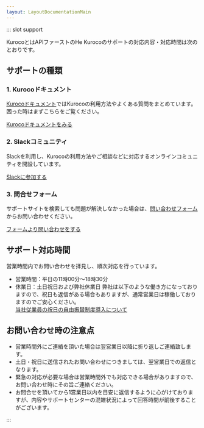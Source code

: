 ```yaml
---
layout: LayoutDocumentationMain
---
```


<support-index/>

::: slot support

KurocoとはAPIファーストのHe
Kurocoのサポートの対応内容・対応時間は次のとおりです。
## サポートの種類
### 1. Kurocoドキュメント
[Kurocoドキュメント](/documentations)ではKurocoの利用方法やよくある質問をまとめています。<br>困った時はまずこちらをご覧ください。

[Kurocoドキュメントをみる](/documentations)

### 2. Slackコミュニティ
Slackを利用し、Kurocoの利用方法やご相談などに対応するオンラインコミュニティを開設しています。

[Slackに参加する](https://join.slack.com/t/kurocojp/shared_invite/zt-l6p3hkw0-vdqK5vjRdOEx9n_PoDXmzw)

### 3. 問合せフォーム
サポートサイトを検索しても問題が解決しなかった場合は、[問い合わせフォーム](https://www.diverta.co.jp/en/contact/)からお問い合わせください。

[フォームより問い合わせをする](https://www.diverta.co.jp/en/contact/)

## サポート対応時間
営業時間内でお問い合わせを拝見し、順次対応を行っています。
- 営業時間：平日の11時00分〜18時30分
- 休業日：土日祝日および弊社休業日
弊社は以下のような働き方になっておりますので、祝日も返信がある場合もありますが、通常営業日は稼働しておりますのでご安心ください。  
[当社従業員の祝日の自由振替制度導入について](https://www.diverta.co.jp/topics/detail/id=235)

## お問い合わせ時の注意点
- 営業時間外にご連絡を頂いた場合は翌営業日以降に折り返しご連絡致します。
- 土日・祝日に送信されたお問い合わせにつきましては、翌営業日での返信となります。
- 緊急の対応が必要な場合は営業時間外でも対応できる場合がありますので、お問い合わせ時にその旨ご連絡ください。
- お問合せを頂いてから1営業日以内を目安に返信するように心がけておりますが、内容やサポートセンターの混雑状況によって回答時間が前後することがございます。

:::
